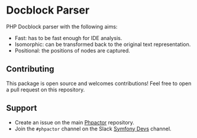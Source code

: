 Docblock Parser
===============

PHP Docblock parser with the following aims:

- Fast: has to be fast enough for IDE analysis.
- Isomorphic: can be transformed back to the original text representation.
- Positional: the positions of nodes are captured.

Contributing
------------

This package is open source and welcomes contributions! Feel free to open a
pull request on this repository.

Support
-------

- Create an issue on the main [Phpactor](https://github.com/phpactor/phpactor) repository.
- Join the `#phpactor` channel on the Slack [Symfony Devs](https://symfony.com/slack-invite) channel.

